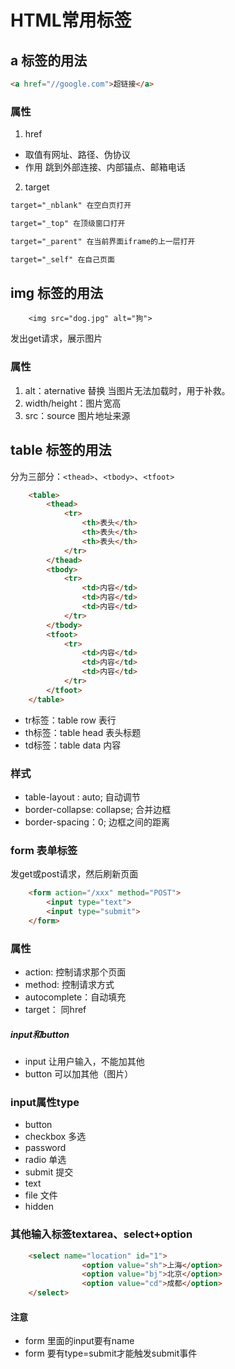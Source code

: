 # HTML常用标签
## a 标签的用法

```html
<a href="//google.com">超链接</a>
```
### 属性
  1. href 
   * 取值有网址、路径、伪协议
   * 作用 跳到外部连接、内部锚点、邮箱电话
  2. target
```html
target="_nblank" 在空白页打开
```

```html
target="_top" 在顶级窗口打开
```
```html
target="_parent" 在当前界面iframe的上一层打开
 ```
```html
target="_self" 在自己页面
```
## img 标签的用法
```
    <img src="dog.jpg" alt="狗">
```
    
发出get请求，展示图片

### 属性
1. alt：aternative 替换 当图片无法加载时，用于补救。
2. width/height：图片宽高
3. src：source 图片地址来源


## table 标签的用法
分为三部分：`<thead>`、`<tbody>`、`<tfoot>`

```html
    <table>
        <thead>
            <tr>
                <th>表头</th>
                <th>表头</th>
                <th>表头</th>
            </tr>
        </thead>
        <tbody>
            <tr>
                <td>内容</td>
                <td>内容</td>
                <td>内容</td>
            </tr>
        </tbody>
        <tfoot>
            <tr>
                <td>内容</td>
                <td>内容</td>
                <td>内容</td>
            </tr>
        </tfoot>
    </table>
```
* tr标签：table row 表行
* th标签：table head 表头标题
* td标签：table data 内容
  
### 样式
* table-layout : auto;  自动调节
* border-collapse: collapse; 合并边框
* border-spacing：0; 边框之间的距离
  
### form 表单标签
发get或post请求，然后刷新页面

```html
    <form action="/xxx" method="POST">
        <input type="text">
        <input type="submit">
    </form>
```
### 属性
* action: 控制请求那个页面
* method: 控制请求方式
* autocomplete：自动填充
* target： 同href

##### input和button
* input 让用户输入，不能加其他
* button 可以加其他（图片）

### input属性type
* button
* checkbox 多选
* password
* radio 单选
* submit 提交
* text
* file 文件
* hidden
  
### 其他输入标签textarea、select+option
```html
    <select name="location" id="1">
                <option value="sh">上海</option>
                <option value="bj">北京</option>
                <option value="cd">成都</option>
    </select>
```
#### 注意
* form 里面的input要有name
* form 要有type=submit才能触发submit事件
